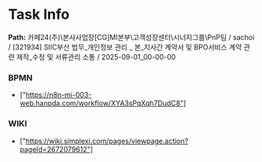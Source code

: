 # Task Info

**Path:** 카페24(주)\본사사업장\[CG]MI본부\고객성장센터\시너지그룹\PnP팀 / sachoi / [321934] SIIC부산 법무_개인정보 관리 _ 본_지사간 계약서 및 BPO서비스 계약 관련 제작_수정 및 서류관리 소통 / 2025-09-01_00-00-00

### BPMN
- ["https://n8n-mi-003-web.hanpda.com/workflow/XYA3sPqXqh7DudC8"]

### WIKI
- ["https://wiki.simplexi.com/pages/viewpage.action?pageId=2672079612"]

